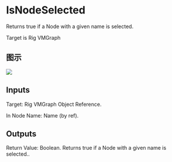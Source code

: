 # IsNodeSelected

Returns true if a Node with a given name is selected.

Target is Rig VMGraph

## 图示

![]($-20221218-20443807.png)

## Inputs

Target: Rig VMGraph Object Reference.

In Node Name: Name (by ref).  

## Outputs

Return Value: Boolean. Returns true if a Node with a given name is selected..

